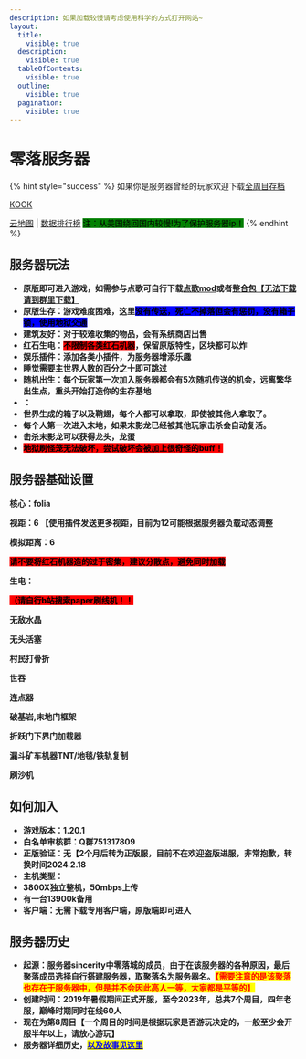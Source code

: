 ```yaml
---
description: 如果加载较慢请考虑使用科学的方式打开网站~
layout:
  title:
    visible: true
  description:
    visible: true
  tableOfContents:
    visible: true
  outline:
    visible: true
  pagination:
    visible: true
---
```


# 零落服务器

{% hint style="success" %}
如果你是服务器曾经的玩家欢迎下载[全周目存档](https://pan.baidu.com/s/1Y5ynCU6yQujJsVbC3CaPIQ?pwd=48gy)

[KOOK](https://kook.top/G93qPs)&#x20;

[云地图](https://map.sakuracat.site/) | [数据排行榜](https://rank.sakuracat.site/) <mark style="background-color:green;">注：从美国绕回国内较慢!为了保护服务器ip！</mark>
{% endhint %}

## 服务器玩法

* **原版即可进入游戏，如需参与点歌可自行下载**[**点歌mod**](cha-jian-jiao-cheng/za-xiang/dian-ge-cha-jian.md)**或者**[**整合包【无法下载请到群里下载】**](https://drive.google.com/file/d/1pVplyqahm7MDZfYoUtrMhvmsvMW41FeJ/view?usp=drive\_link)
* **原版生存：游戏难度困难，这里**<mark style="background-color:blue;">**没有传送，死亡不掉落但会有惩罚，没有箱子锁，使用地狱交通**</mark>
* **建筑友好：对于较难收集的物品，会有系统商店出售**
* **红石生电：**<mark style="background-color:red;">**不限制各类红石机器**</mark>**，保留原版特性，区块都可以炸**
* **娱乐插件：添加各类小插件，为服务器增添乐趣**
* **睡觉需要主世界人数的百分之十即可跳过**
* **随机出生：每个玩家第一次加入服务器都会有5次随机传送的机会，远离繁华出生点，重头开始打造你的生存基地**
* **：**
* **世界生成的箱子以及鞘翅，每个人都可以拿取，即使被其他人拿取了。**
* **每个人第一次进入末地，如果末影龙已经被其他玩家击杀会自动复活。**
* **击杀末影龙可以获得龙头，龙蛋**
* <mark style="background-color:red;">**地狱刷怪笼无法破坏，尝试破坏会被加上很奇怪的buff！**</mark>

## 服务器基础设置

**核心：folia**

**视距：6 【使用插件发送更多视距，目前为12可能根据服务器负载动态调整**

**模拟距离：6**

<mark style="background-color:red;">**请不要将红石机器造的过于密集，建议分散点，避免同时加载**</mark>

**生电：**

<mark style="background-color:red;">**（请自行b站搜索paper刷线机！！**</mark>

**无敌水晶**

**无头活塞**

**村民打骨折**

**世吞**

**连点器**

**破基岩,末地门框架**

**折跃门下界门加载器**

**漏斗矿车机器TNT/地毯/铁轨复制**

**刷沙机**

## 如何加入

* **游戏版本：1.20.1**
* **白名单审核群：Q群751317809**
* **正版验证：无【2个月后转为正版服，目前不在欢迎盗版进服，非常抱歉，转换时间2024.2.18**
* **主机类型：**
* **3800X独立整机，50mbps上传**
* **有一台13900k备用**
* **客户端：无需下载专用客户端，原版端即可进入**

## 服务器历史

* **起源：服务器sincerity中零落城的成员，由于在该服务器的各种原因，最后聚落成员选择自行搭建服务器，取聚落名为服务器名。**<mark style="color:red;">**【需要注意的是该聚落也存在于服务器中，但是并不会因此高人一等，大家都是平等的】**</mark>
* **创建时间：2019年暑假期间正式开服，至今2023年，总共7个周目，四年老服，巅峰时期同时在线60人**
* **现在为第8周目【一个周目的时间是根据玩家是否游玩决定的，一般至少会开服半年以上，请放心游玩】**
* **服务器详细历史，**[<mark style="color:blue;">**以及故事见这里**</mark>](https://docs.qq.com/doc/DWVdCbkdOSU1QeWF2)



